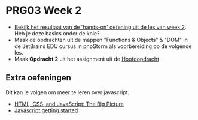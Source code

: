 # PRG03 Week 2

- [Bekijk het resultaat van de 'hands-on' oefening uit de les van week 2](./hands-on/). Heb je deze basics onder de knie?
- Maak de opdrachten uit de mappen "Functions & Objects" & "DOM" in de JetBrains EDU cursus in phpStorm als
  voorbereiding op de volgende les.
- Maak **Opdracht 2** uit het assignment uit de [Hoofdopdracht](../assignment)

## Extra oefeningen

Dit kan je volgen om meer te leren over javascript.

- [HTML, CSS, and JavaScript: The Big Picture](https://www.pluralsight.com/courses/html-css-javascript-big-picture)
- [Javascript getting started](https://www.pluralsight.com/courses/javascript-getting-started)
